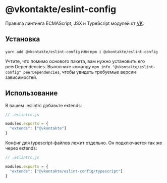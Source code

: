 # @vkontakte/eslint-config

Правила линтинга ECMAScript, JSX и TypeScript модулей от [VK](https://vk.com/).

## Установка

`yarn add @vkontakte/eslint-config` или `npm i @vkontakte/eslint-config`

Учтите, что помимо основого пакета, вам нужно установить его peerDependencies. Выполните команду
`npm info "@vkontakte/eslint-config" peerDependencies`, чтобы увидеть требуемые версии зависимостей.

## Использование

В вашем .eslintrc добавьте extends:

```js
// .eslintrc.js

modules.exports = {
  "extends": ["@vkontakte"]
}
```

Конфиг для typescript-файлов лежит отдельно. Он подключается так же через extends:

```js
// .eslintrc.js

modules.exports = {
  "extends": ["@vkontakte/eslint-config/typescript"]
}
```
